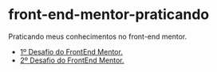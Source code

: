 # front-end-mentor-praticando
Praticando meus conhecimentos no front-end mentor.

* [1º Desafio do FrontEnd Mentor.](https://nicolas-felsi.github.io/front-end-mentor-praticando/results-summary-component/)
* [2º Desafio do FrontEnd Mentor.](https://nicolas-felsi.github.io/front-end-mentor-praticando/product-preview-card-component-main/)